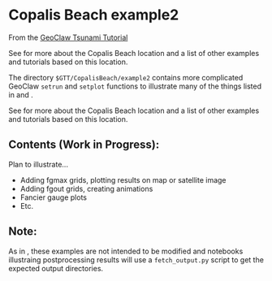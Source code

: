 # Copalis Beach example2

From the
[GeoClaw Tsunami Tutorial](https://rjleveque.github.io/geoclaw_tsunami_tutorial)

See [](../README) for more about the Copalis Beach location and a
list of other examples and tutorials based on this location.

The directory `$GTT/CopalisBeach/example2`
contains more complicated GeoClaw `setrun` and `setplot` functions to 
illustrate many of the things listed in [](../../../intro_setrun) and
[](../../../intro_postproc).

See [](../README) for more about the Copalis Beach location and a
list of other examples and tutorials based on this location.

## Contents (Work in Progress):

Plan to illustrate...

- Adding fgmax grids, plotting results on map or satellite image
- Adding fgout grids, creating animations
- Fancier gauge plots
- Etc.

## Note:

As in [](../example1/README), these examples are not intended to be modified
and notebooks illustraing postprocessing results will use a
`fetch_output.py` script to get the expected output directories.
